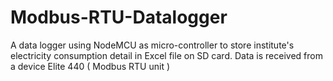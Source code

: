 # Modbus-RTU-Datalogger
A data logger using NodeMCU as micro-controller to store institute's electricity consumption detail in Excel file on SD card. Data is received from a device Elite 440 ( Modbus RTU unit )
